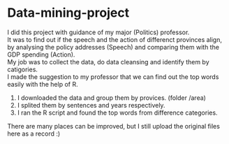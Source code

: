 # Data-mining-project

I did this project with guidance of my major (Politics) professor. <br>
It was to find out if the speech and the action of differenct provinces align, by analysing the policy addresses (Speech) and comparing them with the GDP spending (Action).<br>
My job was to collect the data, do data cleansing and identify them by catigories.<br>
I made the suggestion to my professor that we can find out the top words easily with the help of R.<br>
1) I downloaded the data and group them by provices. (folder /area)<br>
2) I splited them by sentences and years respectively.<br>
3) I ran the R script and found the top words from difference categories.<br>

There are many places can be improved, but I still upload the original files here as a record :)
